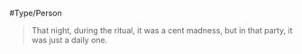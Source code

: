#Type/Person 
> That night, during the ritual, it was a cent madness, but in that party, it was just a daily one.